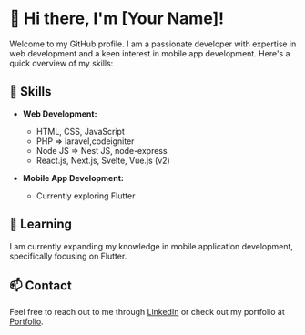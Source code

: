 # 👋 Hi there, I'm [Your Name]!

Welcome to my GitHub profile. I am a passionate developer with expertise in web development and a keen interest in mobile app development. Here's a quick overview of my skills:

## 💼 Skills

- **Web Development:**
  - HTML, CSS, JavaScript
  - PHP => laravel,codeigniter
  - Node JS => Nest JS, node-express
  - React.js, Next.js, Svelte, Vue.js (v2)

- **Mobile App Development:**
  - Currently exploring Flutter

## 🌱 Learning

I am currently expanding my knowledge in mobile application development, specifically focusing on Flutter.
<!--
## 🚀 Projects

Check out some of my notable projects:

- [Project 1](#) - Brief description
- [Project 2](#) - Brief description
- [Project 3](#) - Brief description
-->

## 📫 Contact

Feel free to reach out to me through [LinkedIn](https://www.linkedin.com/in/komkrit-nookhampan-119267224/) or check out my portfolio at [Portfolio](https://khunkomkrit.github.io/portfolio-komkrit/).

<!---
KhunKomkrit/KhunKomkrit is a ✨ special ✨ repository because its `README.md` (this file) appears on your GitHub profile.
You can click the Preview link to take a look at your changes.
--->
